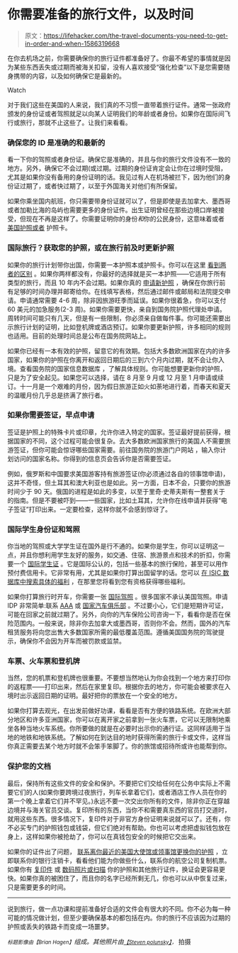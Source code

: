 # 你需要准备的旅行文件，以及时间

> 原文：<https://lifehacker.com/the-travel-documents-you-need-to-get-in-order-and-when-1586319668>

在你去机场之前，你需要确保你的旅行证件都准备好了。你最不希望的事情就是因为某些东西丢失或过期而被海关扣留，没有人喜欢接受“强化检查”以下是您需要随身携带的内容，以及如何确保它是最新的。

Watch

对于我们这些在美国的人来说，我们真的不习惯一直带着旅行证件。通常一张政府颁发的身份证或者驾照就足以向某人证明我们的年龄或者身份。如果你在国际间飞行或旅行，那就不止这些了。让我们来看看。

### 确保您的 ID 是准确的和最新的

看一下你的驾照或者身份证。确保它是准确的，并且与你的旅行文件没有不一致的地方。另外，确保它不会过期(或过期。过期的身份证肯定会让你在过境时受阻，尤其是如果你没有备用的身份证明的话。我见过有人在机场被拦下，因为他们的身份证过期了，或者快过期了，以至于外国海关对他们有所保留。

如果你乘坐国内航班，你只需要带身份证就可以了，但是即使是去加拿大、墨西哥或者加勒比海的岛屿也需要更多的身份证件。出生证明曾经在那些边境口岸被接受，但现在不再是这样了。你需要证明你的身份*和*你的公民身份，这意味着或者 [美国护照或者](http://travel.state.gov/content/passports/english/passports/information/do-i-need.html) 护照卡。

### 国际旅行？获取您的护照，或在旅行前及时更新护照

如果你的旅行计划带你出国，你需要一本护照本或护照卡。你可以在这里 [看到两者的区别](http://travel.state.gov/content/passports/english/news/western-hemisphere-travel-initiative.html) 。如果你两样都没有，你最好的选择就是买一本护照——它适用于所有类型的旅行，而且 10 年内不会过期。如果你真的 [申请新护照](http://travel.state.gov/content/passports/english/passports/apply.html) ，确保在你旅行前有足够的时间办理并邮寄给你。在线填写表格，然后通过邮件或邮局和法院提交申请。申请通常需要 4-6 周，除非因旅游旺季而延误。如果你很着急，你可以支付 60 美元的加急服务(2-3 周)。如果你需要更快，亲自到国务院护照代理处申请。周转时间可能只有几天，但是有一些限制，你必须亲自做每件事。你可能还需要出示旅行计划的证明，比如登机牌或酒店预订。如果你要更新护照，许多相同的规则也适用。目前的处理时间总是公布在国务院网站上。

如果你已经有一本有效的护照，留意它的有效期。包括大多数欧洲国家在内的许多国家，如果你的护照在你离开和返回日期后的三到六个月内过期，就不会让你入境。查看国务院的国家信息数据库 ，了解具体规则。你可能想要更新你的护照，只是为了安全起见。如果您可以选择，请在 8 月至 9 月或 12 月至 1 月申请或续订。十一月是一个艰难的月份，因为假日旅游正如火如荼地进行着，而春天和夏天的温暖月份几乎总是挤满了旅行者。

### 如果你需要签证，早点申请

签证是护照上的特殊卡片或印章，允许你进入特定的国家。签证最好提前获得，根据国家的不同，这个过程可能会很复杂。去大多数欧洲国家旅行的美国人不需要旅游签证，但你可能会惊讶哪些国家需要。前往国务院的旅游门户网站 ，输入你计划访问的国家名称。你得到的信息页会告诉你是否需要签证。

例如，俄罗斯和中国要求美国游客持有旅游签证(你必须通过各自的领事馆申请)，这并不奇怪，但土耳其和澳大利亚也是如此。另一方面，日本不会，只要你的旅游时间少于 90 天。俄国的进程是如此的多变，以至于里奇·史蒂夫斯有一整套关于 的指南。但是不要被吓到——一些国家，比如土耳其，允许你在线申请并获得“电子签证”打印出来。一定要检查，这样你就不会感到惊讶了。

### 国际学生身份证和驾照

你当地的驾照或大学学生证在国外是行不通的。如果你是学生，你可以证明这一点，并且你想利用学生友好的服务，如交通、住宿、旅游景点和技术的折扣，你需要一个 [国际学生证](http://www.isic.org/) 。它是国际公认的，包括一些基本的旅行保险，甚至可以用作预付费信用卡。它非常有用，尤其是如果你打算出国留学的话。您可以 [在 ISIC 数据库中搜索具体的福利](http://www.isic.org/benefits/) ，在那里您将看到您有资格获得哪些福利。

如果你打算旅行时开车，你需要一张 [国际驾照](http://www.travel.state.gov/content/passports/english/go/safety/driving.html) 。很多国家不承认美国驾照。申请 IDP 非常简单:联系 [AAA](http://aaa.com/) 或 [国家汽车俱乐部](http://www.thenac.com/) 。不过要小心，它们是短期许可证，可能在回家之前就过期了。另外，向你的汽车保险公司咨询一下，看看你是否在保险范围内。一般来说，除非你去加拿大或墨西哥，否则你不会。然而，国外的汽车租赁服务将向您出售大多数国家所需的最低覆盖范围。遵循美国国务院的驾驶提示，确保你不会因为开车而被罚款或监禁。

### 车票、火车票和登机牌

当然，您的机票和登机牌也很重要。不要想当然地认为你会找到一个地方来打印你的返程票——打印出来，然后在家里复印。根据你去的地方，你可能会被要求在入境时出示返回日期的证明。最好把你的票放在一个安全的地方。

如果你打算去观光，在出发前做好功课，看看是否有方便的铁路系统。在欧洲大部分地区和许多亚洲国家，你可以在离开家之前拿到一张火车票，它可以无限制地乘坐各种当地火车系统。你所要做的就是在必要时出示你的通行证。这同样适用于当地的地铁和地铁系统。了解如何在到达目的地时获得所需的旅行卡或文件，这样当你真正需要去某个地方时就不会笨手笨脚了。你的旅馆或招待所或许也能帮到你。

### 保护您的文档

最后，保持所有这些文件的安全和保护。不要把它们交给任何在公务中实际上不需要它们的人(如果你要跨境过夜旅行，列车长拿着它们，或者酒店工作人员在你的第一个晚上拿着它们并不罕见。)永远不要一次交出你所有的文件，除非你正在穿越边境并与海关官员交谈。复印所有的东西，当你不和需要真东西的官员打交道时，就用这些东西。很多情况下，复印件对于非官方身份证明来说就可以了。还有，你不必买专门的护照钱包或钱袋，但它们绝对有帮助。你也可以考虑把虚拟钱包放在身上，这样如果你被抢劫了，你可以在真钱包安全的时候把它交出来。

如果你的证件出了问题， [联系离你最近的美国大使馆或领事馆更换你的护照](http://travel.state.gov/content/passports/english/passports/lost-stolen.html) ，立即联系你的银行注销卡，看看他们能为你做些什么，联系你的航空公司复制机票。如果你有 [复印件](https://lifehacker.com/use-a-passport-photocopy-for-non-official-identificatio-5656981) 或 [数码照片或扫描](http://lifehacker.com/scan-and-save-images-of-your-passport-and-prescriptions-927527185) 你的护照和其他旅行证件，换证会更容易更快。如果你真的被困住了，而且你的名字已经所剩无几，你也可以从中恢复过来，只是需要更多的时间。

* * *

说到旅行，做一点功课和提前准备好合适的文件会有很大的不同。你不必为每一种可能的情况做计划，但至少要确保基本的都包括在内。你的旅行不应该因为过期的护照或丢失的铁路卡而变成一场噩梦。

<small>*标题影像由*</small><small>*【Brian Hagen】*</small>*组成。其他照片由*[<small>*【Steven polunsky】*</small>](https://www.flickr.com/photos/polunsky/12366847915)<small>*，*</small> 拍摄